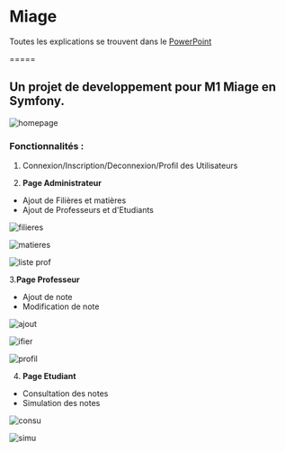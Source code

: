 Miage
=====

Toutes les explications se trouvent dans le [PowerPoint](https://github.com/LiseNakache/Miage/blob/master/PROJET%20DE%20DEVELOPPEMENT%20M1%20MIAGE.pptx)

=====

## Un projet de developpement pour M1 Miage en Symfony. 

 ![homepage](https://user-images.githubusercontent.com/30896388/50003319-f2098200-ffab-11e8-9fde-109c0428f26a.png)

### Fonctionnalités : 
1. Connexion/Inscription/Deconnexion/Profil des Utilisateurs

2. **Page Administrateur**
  - Ajout de Filières et matières
  - Ajout de Professeurs et d'Etudiants

 

![filieres](https://user-images.githubusercontent.com/30896388/50003347-00f03480-ffac-11e8-9654-576ff025acc3.png)

![matieres](https://user-images.githubusercontent.com/30896388/50003348-00f03480-ffac-11e8-9771-fc2e9909411b.png)

![liste prof](https://user-images.githubusercontent.com/30896388/50003353-051c5200-ffac-11e8-8607-cdfcfda7b5a4.png)


3.**Page Professeur**
  - Ajout de note
  - Modification de note
  

![ajout](https://user-images.githubusercontent.com/30896388/50003544-ac998480-ffac-11e8-8970-2af7313f117e.png)

![ifier](https://user-images.githubusercontent.com/30896388/50003549-aefbde80-ffac-11e8-96ea-04135a244d84.png)

![profil](https://user-images.githubusercontent.com/30896388/50003554-b02d0b80-ffac-11e8-994a-48e15cf995a6.png)

4. **Page Etudiant**
  - Consultation des notes
  - Simulation des notes 

![consu](https://user-images.githubusercontent.com/30896388/50003847-c5ef0080-ffad-11e8-994b-885f995a9716.png)

![simu](https://user-images.githubusercontent.com/30896388/50003848-c5ef0080-ffad-11e8-8d7a-97edcc2ee3c4.png)


